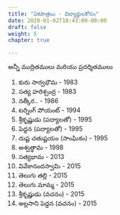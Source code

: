 ```yaml
---
title: "ఏకపాత్రలు - విద్యార్థులకోసం"
date: 2020-01-02T10:43:09-08:00
draft: false
weight: 5
chapter: true

---
```


అన్నీ ముద్రితములు మరియు ప్రదర్శితములు

1. కురు సార్వభౌమ - 1983
2. సత్య హరిశ్చంద్ర - 1983
3. నత్కీర.. - 1986
4. టర్నింగ్ పోయంట్ - 1994
5. శ్రీకృష్ణుడు (పద్యాలతో) - 1995
6. పెద్దన (పద్యాలతో) - 1995
7. దుష్ట చతుష్టయం (సాంఘికం) - 1995
8. అశ్వత్థామ - 1998
9. సత్యభామ - 2013
10. వివేకానందస్వామి - 2015
11. తెలుగు తల్లి - 2015
12. తెలుగు మామ్మ - 2015
13. శ్రీకృష్ణుడు (వచనం) - 2015
14. అల్లసాని పెద్దన (వచనం) - 2015
